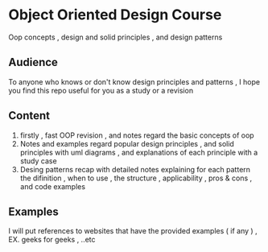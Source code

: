 # Object Oriented Design Course
Oop concepts , design and solid principles , and design patterns

## Audience
To anyone who knows or don't know design principles and patterns , I hope you find this repo useful for you as a study or a revision

## Content
1. firstly , fast OOP revision , and notes regard the basic concepts of oop
2. Notes and examples regard popular design principles , and solid principles with uml diagrams , and explanations of each principle with a study case
3. Desing patterns recap with detailed notes explaining for each pattern the difinition , when to use , the structure , applicability , pros & cons , and code examples

## Examples
I will put references to websites that have the provided examples ( if any ) ,  EX. geeks for geeks , ..etc



